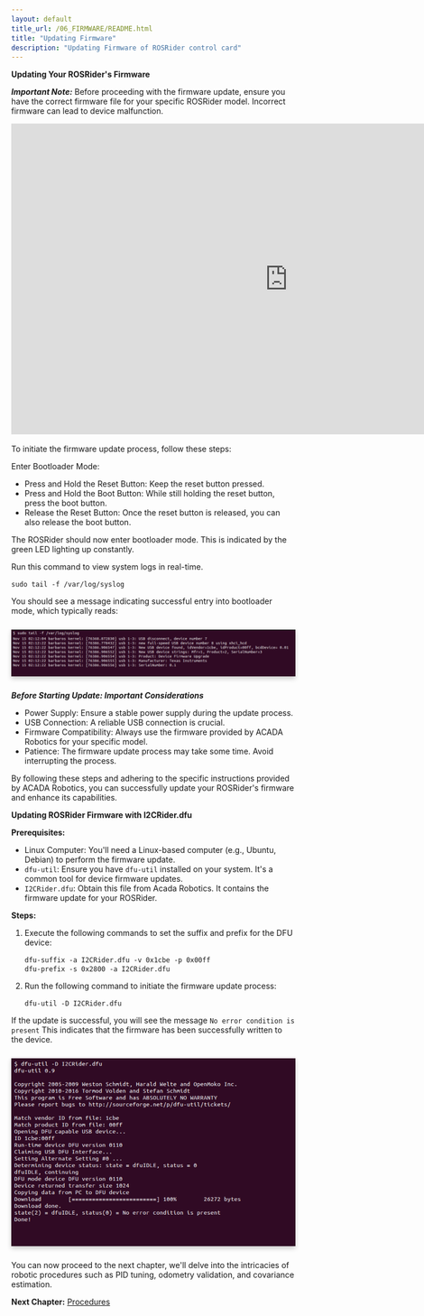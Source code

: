```yaml
---
layout: default
title_url: /06_FIRMWARE/README.html
title: "Updating Firmware"
description: "Updating Firmware of ROSRider control card"
---
```


__Updating Your ROSRider's Firmware__

***Important Note:*** Before proceeding with the firmware update, ensure you have the correct firmware file for your specific ROSRider model. Incorrect firmware can lead to device malfunction.

<iframe width="980" height="551" src="https://www.youtube.com/embed/1hf_wuRrhHc?&autoplay=1" frameborder="0" allowfullscreen></iframe>

To initiate the firmware update process, follow these steps:

Enter Bootloader Mode:
- Press and Hold the Reset Button: Keep the reset button pressed.
- Press and Hold the Boot Button: While still holding the reset button, press the boot button.
- Release the Reset Button: Once the reset button is released, you can also release the boot button.

The ROSRider should now enter bootloader mode. This is indicated by the green LED lighting up constantly.

Run this command to view system logs in real-time. 

```console
sudo tail -f /var/log/syslog
```

You should see a message indicating successful entry into bootloader mode, which typically reads:

<div style="display: flex; justify-content: space-around; margin: 25px 0;">
   <img src="../images/bootloader_mode.png" alt="Bootloader mode output" style="box-shadow: 0px 4px 8px rgba(0, 0, 0, 0.2);">
</div>

***Before Starting Update: Important Considerations***

- Power Supply: Ensure a stable power supply during the update process.
- USB Connection: A reliable USB connection is crucial.
- Firmware Compatibility: Always use the firmware provided by ACADA Robotics for your specific model.
- Patience: The firmware update process may take some time. Avoid interrupting the process.

By following these steps and adhering to the specific instructions provided by ACADA Robotics, you can successfully update your ROSRider's firmware and enhance its capabilities.

__Updating ROSRider Firmware with I2CRider.dfu__

__Prerequisites:__

- Linux Computer: You'll need a Linux-based computer (e.g., Ubuntu, Debian) to perform the firmware update.
- `dfu-util`: Ensure you have `dfu-util` installed on your system. It's a common tool for device firmware updates.
- `I2CRider.dfu`: Obtain this file from Acada Robotics. It contains the firmware update for your ROSRider.

__Steps:__

1. Execute the following commands to set the suffix and prefix for the DFU device:

	```console
	dfu-suffix -a I2CRider.dfu -v 0x1cbe -p 0x00ff
	dfu-prefix -s 0x2800 -a I2CRider.dfu
	```

2. Run the following command to initiate the firmware update process:

	```console
	dfu-util -D I2CRider.dfu
	```

If the update is successful, you will see the message `No error condition is present` This indicates that the firmware has been successfully written to the device.

<div style="display: flex; justify-content: space-around; margin: 25px 0;">
   <img src="../images/dfu_update.png" alt="DFU util update output" style="box-shadow: 0px 4px 8px rgba(0, 0, 0, 0.2);">
</div>

You can now proceed to the next chapter, we'll delve into the intricacies of robotic procedures such as PID tuning, odometry validation, and covariance estimation.

__Next Chapter:__ [Procedures](../08_PROCEDURES/README.md)
